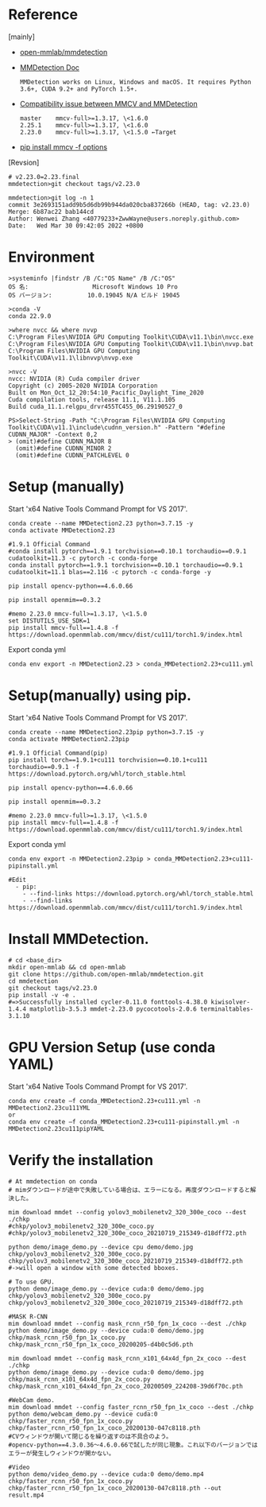 # Reference

[mainly]
- [open-mmlab/mmdetection](https://github.com/open-mmlab/mmdetection)
- [MMDetection Doc](https://mmdetection.readthedocs.io/en/stable/get_started.html)
  ```
  MMDetection works on Linux, Windows and macOS. It requires Python 3.6+, CUDA 9.2+ and PyTorch 1.5+.
  ```
- [Compatibility issue between MMCV and MMDetection](https://mmdetection.readthedocs.io/en/stable/faq.html)

  ```
  master	mmcv-full>=1.3.17, \<1.6.0
  2.25.1	mmcv-full>=1.3.17, \<1.6.0
  2.23.0	mmcv-full>=1.3.17, \<1.5.0 ←Target
  ```
- [pip install mmcv -f options](https://mmcv.readthedocs.io/en/latest/get_started/installation.html#install-with-pip)

[Revsion]
```
# v2.23.0=2.23.final
mmdetection>git checkout tags/v2.23.0

mmdetection>git log -n 1
commit 3e2693151add9b5d6db99b944da020cba837266b (HEAD, tag: v2.23.0)
Merge: 6b87ac22 bab144cd
Author: Wenwei Zhang <40779233+ZwwWayne@users.noreply.github.com>
Date:   Wed Mar 30 09:42:05 2022 +0800
```

# Environment
```
>systeminfo |findstr /B /C:"OS Name" /B /C:"OS"
OS 名:                  Microsoft Windows 10 Pro
OS バージョン:          10.0.19045 N/A ビルド 19045

>conda -V
conda 22.9.0
```
```
>where nvcc && where nvvp
C:\Program Files\NVIDIA GPU Computing Toolkit\CUDA\v11.1\bin\nvcc.exe
C:\Program Files\NVIDIA GPU Computing Toolkit\CUDA\v11.1\bin\nvvp.bat
C:\Program Files\NVIDIA GPU Computing Toolkit\CUDA\v11.1\libnvvp\nvvp.exe
```
```
>nvcc -V
nvcc: NVIDIA (R) Cuda compiler driver
Copyright (c) 2005-2020 NVIDIA Corporation
Built on Mon_Oct_12_20:54:10_Pacific_Daylight_Time_2020
Cuda compilation tools, release 11.1, V11.1.105
Build cuda_11.1.relgpu_drvr455TC455_06.29190527_0
```
```
PS>Select-String -Path "C:\Program Files\NVIDIA GPU Computing Toolkit\CUDA\v11.1\include\cudnn_version.h" -Pattern "#define CUDNN_MAJOR" -Context 0,2
> (omit)#define CUDNN_MAJOR 8
  (omit)#define CUDNN_MINOR 2
  (omit)#define CUDNN_PATCHLEVEL 0
```

# Setup (manually)
Start 'x64 Native Tools Command Prompt for VS 2017'.
```
conda create --name MMDetection2.23 python=3.7.15 -y
conda activate MMDetection2.23

#1.9.1 Official Command
#conda install pytorch==1.9.1 torchvision==0.10.1 torchaudio==0.9.1 cudatoolkit=11.3 -c pytorch -c conda-forge
conda install pytorch==1.9.1 torchvision==0.10.1 torchaudio==0.9.1 cudatoolkit=11.1 blas==2.116 -c pytorch -c conda-forge -y

pip install opencv-python==4.6.0.66

pip install openmim==0.3.2

#memo 2.23.0 mmcv-full>=1.3.17, \<1.5.0
set DISTUTILS_USE_SDK=1
pip install mmcv-full==1.4.8 -f https://download.openmmlab.com/mmcv/dist/cu111/torch1.9/index.html
```

Export conda yml
```
conda env export -n MMDetection2.23 > conda_MMDetection2.23+cu111.yml
```

# Setup(manually) using pip.
Start 'x64 Native Tools Command Prompt for VS 2017'.
```
conda create --name MMDetection2.23pip python=3.7.15 -y
conda activate MMMDetection2.23pip

#1.9.1 Official Command(pip)
pip install torch==1.9.1+cu111 torchvision==0.10.1+cu111 torchaudio==0.9.1 -f https://download.pytorch.org/whl/torch_stable.html

pip install opencv-python==4.6.0.66

pip install openmim==0.3.2

#memo 2.23.0 mmcv-full>=1.3.17, \<1.5.0
pip install mmcv-full==1.4.8 -f https://download.openmmlab.com/mmcv/dist/cu111/torch1.9/index.html
```

Export conda yml
```
conda env export -n MMDetection2.23pip > conda_MMDetection2.23+cu111-pipinstall.yml

#Edit
  - pip:
    - --find-links https://download.pytorch.org/whl/torch_stable.html
    - --find-links https://download.openmmlab.com/mmcv/dist/cu111/torch1.9/index.html
```

# Install MMDetection.
```
# cd <base_dir>
mkdir open-mmlab && cd open-mmlab
git clone https://github.com/open-mmlab/mmdetection.git
cd mmdetection
git checkout tags/v2.23.0
pip install -v -e .
#=>Successfully installed cycler-0.11.0 fonttools-4.38.0 kiwisolver-1.4.4 matplotlib-3.5.3 mmdet-2.23.0 pycocotools-2.0.6 terminaltables-3.1.10
```

# GPU Version Setup (use conda YAML)
Start 'x64 Native Tools Command Prompt for VS 2017'.
```
conda env create –f conda_MMDetection2.23+cu111.yml -n MMDetection2.23cu111YML
or
conda env create –f conda_MMDetection2.23+cu111-pipinstall.yml -n MMDetection2.23cu111pipYAML
```

# Verify the installation
```
# At mmdetection on conda
# mimダウンロードが途中で失敗している場合は、エラーになる。再度ダウンロードすると解決した。

mim download mmdet --config yolov3_mobilenetv2_320_300e_coco --dest ./chkp
#chkp/yolov3_mobilenetv2_320_300e_coco.py
#chkp/yolov3_mobilenetv2_320_300e_coco_20210719_215349-d18dff72.pth

python demo/image_demo.py --device cpu demo/demo.jpg chkp/yolov3_mobilenetv2_320_300e_coco.py chkp/yolov3_mobilenetv2_320_300e_coco_20210719_215349-d18dff72.pth
#->will open a window with some detected bboxes.

# To use GPU.
python demo/image_demo.py --device cuda:0 demo/demo.jpg chkp/yolov3_mobilenetv2_320_300e_coco.py chkp/yolov3_mobilenetv2_320_300e_coco_20210719_215349-d18dff72.pth

#MASK R-CNN
mim download mmdet --config mask_rcnn_r50_fpn_1x_coco --dest ./chkp
python demo/image_demo.py --device cuda:0 demo/demo.jpg chkp/mask_rcnn_r50_fpn_1x_coco.py chkp/mask_rcnn_r50_fpn_1x_coco_20200205-d4b0c5d6.pth

mim download mmdet --config mask_rcnn_x101_64x4d_fpn_2x_coco --dest ./chkp
python demo/image_demo.py --device cuda:0 demo/demo.jpg chkp/mask_rcnn_x101_64x4d_fpn_2x_coco.py chkp/mask_rcnn_x101_64x4d_fpn_2x_coco_20200509_224208-39d6f70c.pth

#WebCam demo.
mim download mmdet --config faster_rcnn_r50_fpn_1x_coco --dest ./chkp
python demo/webcam_demo.py --device cuda:0 chkp/faster_rcnn_r50_fpn_1x_coco.py chkp/faster_rcnn_r50_fpn_1x_coco_20200130-047c8118.pth
#CVウィンドウが開いて閉じるを繰り返すのは不具合のよう。
#opencv-python==4.3.0.36～4.6.0.66で試したが同じ現象。これ以下のバージョンではエラーが発生しウィンドウが開かない。

#Video
python demo/video_demo.py --device cuda:0 demo/demo.mp4 chkp/faster_rcnn_r50_fpn_1x_coco.py chkp/faster_rcnn_r50_fpn_1x_coco_20200130-047c8118.pth --out result.mp4
```

